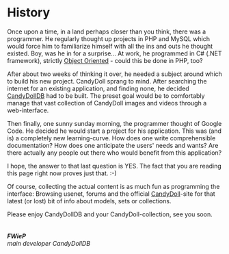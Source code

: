 # History #

Once upon a time, in a land perhaps closer than you think, there was a programmer. He regularly thought up projects in PHP and MySQL which would force him to familiarize himself with all the ins and outs he thought existed. Boy, was he in for a surprise... At work, he programmed in C# (.NET framework), strictly [Object Oriented](http://en.wikipedia.org/wiki/Object-oriented_programming) - could this be done in PHP, too?

After about two weeks of thinking it over, he needed a subject around which to build his new project. CandyDoll sprang to mind. After searching the internet for an existing application, and finding none, he decided [CandyDollDB](http://code.google.com/p/candydolldb/) had to be built. The preset goal would be to comfortably manage that vast collection of CandyDoll images and videos through a web-interface.

Then finally, one sunny sunday morning, the programmer thought of Google Code. He decided he would start a project for his application. This was (and is) a completely new learning-curve. How does one write comprehensible documentation? How does one anticipate the users' needs and wants? Are there actually any people out there who would benefit from this application?

I hope, the answer to that last question is YES. The fact that you are reading this page right now proves just that. :-)

Of course, collecting the actual content is as much fun as programming the interface: Browsing usenet, forums and the official [CandyDoll](http://www.candydoll.tv/)-site for that latest (or lost) bit of info about models, sets or collections.

Please enjoy CandyDollDB and your CandyDoll-collection, see you soon.
<br>
<br>
<br>
<i><b>FWieP</b></i>
<br><i>main developer CandyDollDB</i>